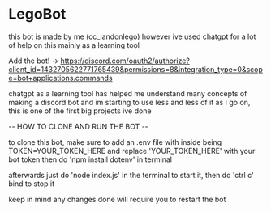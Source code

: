 # LegoBot
this bot is made by me (cc_landonlego) however ive used chatgpt for a lot of help on this mainly as a learning tool

Add the bot! -> https://discord.com/oauth2/authorize?client_id=1432705622771765439&permissions=8&integration_type=0&scope=bot+applications.commands

chatgpt as a learning tool has helped me understand many concepts of making a discord bot and im starting to use less and less of it as I go on, this is one of the first big projects ive done

-- HOW TO CLONE AND RUN THE BOT --

to clone this bot, make sure to add an .env file with inside being
    TOKEN=YOUR_TOKEN_HERE
and replace 'YOUR_TOKEN_HERE' with your bot token then do 'npm install dotenv' in terminal

afterwards just do 'node index.js' in the terminal to start it, then do 'ctrl c' bind to stop it

keep in mind any changes done will require you to restart the bot
